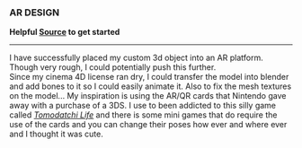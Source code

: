 <h3>AR DESIGN</h3>
<b>Helpful <a href="https://www.youtube.com/watch?v=xguiSueY1Lw&list=PL6VJLOFcTt7awvyIGIbLLPOBrW6-Y1R-J&index=5&ab_channel=DineshPunni">Source</a> to get started</b>
<hr>
I have successfully placed my custom 3d object into an AR platform. Though very rough, I could potentially push this further.
<br>
Since my cinema 4D license ran dry, I could transfer the model into blender and add bones to it so I could easily animate it. Also to fix the mesh textures on the model...
My inspiration is using the AR/QR cards that Nintendo gave away with a purchase of a 3DS. I use to been addicted to this silly game called <i><a href="https://www.google.com/search?gs_ssp=eJzj4tbP1TcwNDCvKi7OMmD04ivJz81PSUzOyFTIyUxLBQCD5Al0&q=tomodachi+life&rlz=1C1CHBF_enUS887US887&oq=tomodatc&aqs=chrome.1.69i57j46j0l5.3489j0j7&sourceid=chrome&ie=UTF-8"> Tomodatchi Life</a> </i> and there is some mini games that do
require the use of the cards and you can change their poses how ever and where ever and I thought it was cute.

